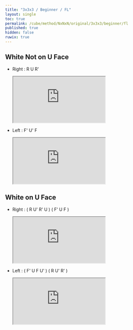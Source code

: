 ```yaml
---
title: "3x3x3 / Beginner / FL"
layout: single
toc: true
permalink: /cube/method/NxNxN/original/3x3x3/beginner/fl
published: true
hidden: false
ruwix: true
---
```


<head>
  <base target="_blank">
</head>



## White Not on U Face

- Right : R U R'

  <iframe
    src = "https://ruwix.com/widget/3d/?alg=R%20U%20R'&colored=DF%20DR%20DFR&hover=9&speed=500&flags=canvas"
  ></iframe>

- Left : F' U' F

  <iframe
    src = "https://ruwix.com/widget/3d/?alg=F'%20U'%20F&colored=DF%20DR%20DFR&hover=9&speed=500&flags=canvas"
  ></iframe>



## White on U Face

- Right : ( R U' R' U ) ( F' U F )

  <iframe
    src = "https://ruwix.com/widget/3d/?alg=R%20U'%20R'%20U%20F'%20U%20F&colored=DF%20DR%20DFR&hover=9&speed=500&flags=canvas"
  ></iframe>

- Left : ( F' U F U' ) ( R U' R' )

  <iframe
    src = "https://ruwix.com/widget/3d/?alg=F'%20U%20F%20U'%20R%20U'%20R'&colored=DF%20DR%20DFR&hover=9&speed=500&flags=canvas"
  ></iframe>
